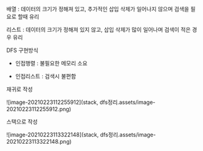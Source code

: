 배열 : 데이터의 크기가 정해져 있고, 추가적인 삽입 삭제가 일어나지 않으며 검색을 필요로 할때 유리

리스트 : 데이터의 크기가 정해져 있지 않고, 삽입 삭제가 많이 일어나며 검색이 적은 경우 유리



DFS 구현방식

- 인접행렬 : 불필요한 메모리 소요

- 인접리스트 : 검색시 불편함

재귀로 작성

![image-20210223112255912](stack, dfs정리.assets/image-20210223112255912.png)



스택으로 작성

![image-20210223113322148](stack, dfs정리.assets/image-20210223113322148.png)